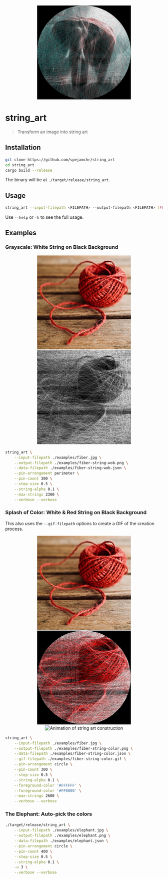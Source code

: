 <p align="center">
  <img 
    src="examples/elephant.png" 
    alt="String art rendering of an elephant"
    height=300 
  />
</p>

# string_art

> Transform an image into string art

## Installation

```bash
git clone https://github.com/spejamchr/string_art
cd string_art
cargo build --release
```

The binary will be at `./target/release/string_art`.

## Usage

```bash
string_art --input-filepath <FILEPATH> --output-filepath <FILEPATH> [FLAGS] [OPTIONS]
```

Use `--help` or `-h` to see the full usage.

## Examples

### Grayscale: White String on Black Background

<p align="center">
  <img 
    src="examples/fiber.jpg"
    alt="Reference photo of red yarn on skein"
    height=300
  />
  <img 
    src="examples/fiber-string-wob.png"
    alt="String art rendering in white string on a black background of yarn on skein"
    height=300
  />
</p>

```bash
string_art \
    --input-filepath ./examples/fiber.jpg \
    --output-filepath ./examples/fiber-string-wob.png \
    --data-filepath ./examples/fiber-string-wob.json \
    --pin-arrangement perimeter \
    --pin-count 300 \
    --step-size 0.5 \
    --string-alpha 0.1 \
    --max-strings 2300 \
    --verbose --verbose
```

### Splash of Color: White & Red String on Black Background

This also uses the `--gif-filepath` options to create a GIF of the creation process.

<p align="center">
  <img 
    src="examples/fiber.jpg"
    alt="Reference photo of red yarn on skein"
    height=300
  />
  <img 
    src="examples/fiber-string-color.png"
    alt="String art rendering in red & white string on a black background of yarn on skein"
    height=300
  />
  <img 
    src="examples/fiber-string-color.gif"
    alt="Animation of string art construction"
    height=300
  />
</p>

```bash
string_art \
    --input-filepath ./examples/fiber.jpg \
    --output-filepath ./examples/fiber-string-color.png \
    --data-filepath ./examples/fiber-string-color.json \
    --gif-filepath ./examples/fiber-string-color.gif \
    --pin-arrangement circle \
    --pin-count 300 \
    --step-size 0.5 \
    --string-alpha 0.1 \
    --foreground-color '#FFFFFF' \
    --foreground-color '#FF0000' \
    --max-strings 2600 \
    --verbose --verbose
```

### The Elephant: Auto-pick the colors

```bash
./target/release/string_art \
    --input-filepath ./examples/elephant.jpg \
    --output-filepath ./examples/elephant.png \
    --data-filepath ./examples/elephant.json \
    --pin-arrangement circle \
    --pin-count 400 \
    --step-size 0.5 \
    --string-alpha 0.1 \
    -u 3 \
    --verbose --verbose
```
